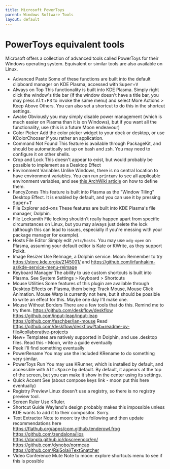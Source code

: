 ```yaml
---
title: Microsoft PowerToys
parent: Windows Software Tools
layout: default
---
```

# PowerToys equivalent tools
Microsoft offers a collection of advanced tools called PowerToys for their Windows operating system. Equivalent or similar tools are also available on Linux.

- Advanced Paste
Some of these functions are built into the default clipboard manager on KDE Plasma, accessed with <kbd>Super</kbd>+<kbd>V</kbd>
- Always on Top
This functionality is built into KDE Plasma. Simply right click the window's title bar (if the window doesn't have a title bar, you may press <kbd>Alt</kbd>+<kbd>F3</kbd> to invoke the same menu) and select More Actions > Keep Above Others. You can also set a shortcut to do this in the shortcut settings.
- Awake
Obviously you may simply disable power management (which is much easier on Plasma than it is on Windows), but if you want all the functionality, use (this is a future Moon endeavour)
- Color Picker
Add the color picker widget to your dock or desktop, or use KColorChooser if you rather an application.
- Command Not Found
This feature is available through PackageKit, and should be automatically set up on bash and zsh. You may need to configure it on other shells.
- Crop and Lock
This doesn't appear to exist, but would probably be possible to implement as a Desktop Effect
- Environment Variables
Unlike Windows, there is no central location to have environment variables. You can run `printenv` to see all applicable environment variables, and see [this ArchWiki article](https://wiki.archlinux.org/title/Environment_variables#Defining_variables) on how to define them.
- FancyZones
This feature is built into Plasma as the "Window Tiling" Desktop Effect. It is enabled by default, and you can use it by pressing <kbd>Super</kbd>+<kbd>T</kbd>
- File Explorer add-ons
These features are built into KDE Plasma's file manager, Dolphin.
- File Locksmith
File locking shouldn't really happen apart from specific circumstances on Linux, but you may always just delete the lock (although this can lead to issues, especially if you're messing with your package manager for example).
- Hosts File Editor
Simply edit `/etc/hosts`. You may use `xdg-open` on Plasma, assuming your default editor is Kate or KWrite, as they support Polkit.
- Image Resizer
Use ReImage, a Dolphin service. Moon: Remember to try https://store.kde.org/p/2145001/ and https://github.com/irfanhakim-as/kde-service-menu-reimage
- Keyboard Manager
The ability to use custom shortcuts is built into Plasma. See System Settings > Keyboard > Shortcuts
- Mouse Utilities
Some features of this plugin are available through Desktop Effects on Plasma, them being: Track Mouse, Mouse Click Animation. Mouse Warp is currently not here, but it should be possible to write an effect for this. Maybe one day I'll make one.
- Mouse Without Borders
There are a few tools that do this. Remind me to try them.
https://github.com/deskflow/deskflow
https://github.com/input-leap/input-leap
https://github.com/feschber/lan-mouse
Read https://github.com/deskflow/deskflow?tab=readme-ov-file#collaborative-projects
- New+
Templates are natively supported in Dolphin, and use .desktop files. Read this - Moon, write a guide eventually
- Peek
I'll find something eventually
- PowerRename 
You may use the included KRename to do something very similar.
- PowerToys Run
You may use KRunner, which is installed by default, and accessible with <kbd>Alt</kbd>+<kbd>Space</kbd> by default. By default, it appears at the top of the screen, but you can make it show in the center using its settings.
- Quick Accent
See (about compose keys link - moon put this here eventually)
- Registry Preview
Linux doesn't use a registry, so there is no registry preview tool.
- Screen Ruler 
Use KRuler.
- Shortcut Guide
Wayland's design probably makes this impossible unless KDE wants to add it to their compositor. Sorry.
- Text Extractor
Note to moon: try the following and then update recommendations here
https://flathub.org/apps/com.github.tenderowl.frog
https://github.com/zendalona/lios
https://danpla.github.io/dpscreenocr/en/
https://github.com/dynobo/normcap
https://github.com/RajSolai/TextSnatcher
- Video Conference Mute
Note to moon: explore shortcuts menu to see if this is possible